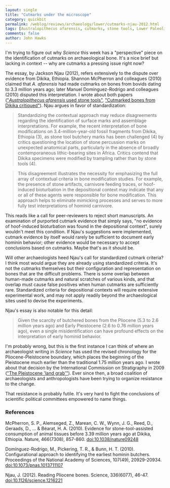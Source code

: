 ```yaml
---
layout: single
title: "Cutmarks under the microscope"
category: quickbit
permalink: /weblog/reviews/archaeology/lower/cutmarks-njau-2012.html
tags: [Australopithecus afarensis, cutmarks, stone tools, Lower Paleolithic, Dikika]
comments: false
author: John Hawks
---
```


I'm trying to figure out why <em>Science</em> this week has a "perspective" piece on the identification of cutmarks on archaeological bone. It's a nice brief but lacking in context -- why are cutmarks a pressing issue right now?

The essay, by Jackson Njau (2012), refers extensively to the dispute over evidence from Dikika, Ethiopia. Shannon McPherron and colleagues (2010) claimed that <em>A. afarensis</em> had made cutmarks on bones from bovids dating to 3.3 million years ago; later Manuel Dominguez-Rodrigo and colleagues (2010) disputed this interpretation. I wrote about both papers (<a href="http://johnhawks.net/weblog/reviews/archaeology/lower/dikikia-cutmarks-mcpherron-2010.html">"<em>Australopithecus afarensis</em> used stone tools"</a>, <a href="http://johnhawks.net/weblog/reviews/archaeology/lower/dikika-cutmarks-dominguez-rodrigo-2010.html">"Cutmarked bones from Dikika critiqued"</a>). Njau argues in favor of standardization:

<blockquote>Standardizing the contextual approach may reduce disagreements regarding the identification of surface marks and assemblage interpretations. For example, the recent interpretation of bone modifications on 3.4-million-year-old fossil fragments from Dikika, Ethiopia (3), as stone tool butchery marks has been challenged (4) by critics questioning the location of stone percussion marks on unexpected anatomical parts, particularly in the absence of broadly contemporaneous lithic-bearing sites in Africa. Critics contend that Dikika specimens were modified by trampling rather than by stone tools (4).</blockquote>

<blockquote>This disagreement illustrates the necessity for emphasizing the full array of contextual criteria in bone modification studies. For example, the presence of stone artifacts, carnivore feeding traces, or hoof-induced bioturbation in the depositional context may indicate that any or all of these agents were responsible for bone modification. This approach helps to eliminate mimicking processes and serves to more fully test interpretations of hominid carnivore.</blockquote>

This reads like a call for peer-reviewers to reject short manuscripts. An examination of purported cutmark evidence that simply says, "no evidence of hoof-induced bioturbation was found in the depositional context", surely wouldn't meet this condition. If Njau's suggestions were implemented, cutmark evidence by itself would rarely be sufficient to document early hominin behavior; other evidence would be necessary to accept conclusions based on cutmarks. Maybe that's as it should be.

Will other archaeologists heed Njau's call for standardized cutmark criteria? I think most would argue they are already using standardized criteria. It's not the cutmarks themselves but their configuration and representation on bones that are the difficult problems. There is some overlap between human-made cutmarks and natural scratches of various kinds, and that overlap must cause false positives when human cutmarks are sufficiently rare. Standardized criteria for depositional contexts will require extensive experimental work, and may not apply readily beyond the archaeological sites used to devise the experiments.

Njau's essay is also notable for this detail:

<blockquote>Given the scarcity of butchered bones from the Pliocene (5.3 to 2.6 million years ago) and Early Pleistocene (2.6 to 0.76 million years ago), even a single misidentification can have profound effects on the interpretation of early hominid behavior.</blockquote>

I'm probably wrong, but this is the first instance I can think of where an archaeologist writing in <em>Science</em> has used the revised chronology for the Pliocene-Pleistocene boundary, which places the beginning of the Pleistocene much earlier than the traditional 1.75 million years ago. I wrote about that decision by the International Commission on Stratigraphy in 2009 (<a href="http://johnhawks.net/weblog/topics/geology/timescale/pleistocene-quaternary-redefinition-2009.html">"The Pleistocene 'land grab'"</a>). Ever since then, a broad coalition of archaeologists and anthropologists have been trying to organize resistance to the change.

That resistance is probably futile. It's very hard to fight the conclusions of scientific political committees empowered to name things.


### References

<p class="cite">McPherron, S. P., Alemseged, Z., Marean, C. W., Wynn, J. G., Reed, D., Geraads, D., ... & Béarat, H. A. (2010). Evidence for stone-tool-assisted consumption of animal tissues before 3.39 million years ago at Dikika, Ethiopia. Nature, 466(7308), 857-860. <a href="http://dx.doi.org/10.1038/nature09248">doi:10.1038/nature09248</a></p>

<p class="cite">Domínguez-Rodrigo, M., Pickering, T. R., & Bunn, H. T. (2010). Configurational approach to identifying the earliest hominin butchers. Proceedings of the National Academy of Sciences, 107(49), 20929-20934. <a href="http://dx.doi.org/10.1073/pnas.1013711107">doi:10.1073/pnas.1013711107</a></p>

<p class="cite">Njau, J. (2012). Reading Pliocene bones. Science, 336(6077), 46-47. <a href="http://dx.doi.org/10.1126/science.1216221">doi:10.1126/science.1216221</a></p>




